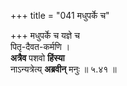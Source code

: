 +++
title = "041 मधुपर्के च"

+++
मधुपर्के च यज्ञे च  
पितृ-दैवत-कर्मणि ।  
**अत्रैव** पशवो **हिंस्या**  
नाऽन्यत्रेत्य् **अब्रवीन्** मनुः  ॥ ५.४१ ॥